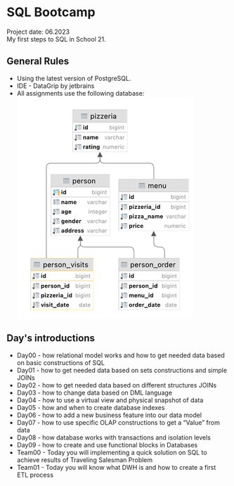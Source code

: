 # SQL Bootcamp
Project date: 06.2023  
My first steps to SQL in School 21.

## General Rules

- Using the latest version of PostgreSQL.
- IDE - DataGrip by jetbrains
- All assignments use the following database:
    ![schema](materials/schema.png)

## Day's introductions

* Day00 - how relational model works and how to get needed data based on basic constructions of SQL
* Day01 - how to get needed data based on sets constructions and simple JOINs
* Day02 - how to get needed data based on different structures JOINs
* Day03 - how to change data based on DML language
* Day04 - how to use a virtual view and physical snapshot of data
* Day05 - how and when to create database indexes
* Day06 - how to add a new business feature into our data model
* Day07 - how to use specific OLAP constructions to get a “Value” from data
* Day08 - how database works with transactions and isolation levels
* Day09 - how to create and use functional blocks in Databases
* Team00 - Today you will implementing a quick solution on SQL to achieve results of Traveling Salesman Problem
* Team01 - Today you will know what DWH is and how to create a first ETL process
